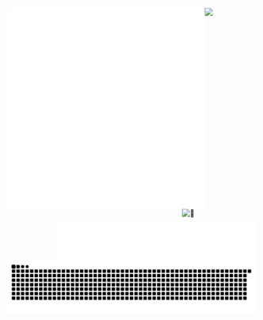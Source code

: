 [<img align="left" width="400" alt="🦑" src="https://github.com/taandsoul/taandsoul/blob/master/metrics.svg">](https://github.com/taandsoul/metrics)
[<img align="right" width="150" alt="🦑" src="https://count.getloli.com/get/@:lowlighter?theme=rule34">](https://www.youtube.com/watch?v=D00hlkW0u3U)
[<img align="right" width="400" alt="🦑" src="https://github.com/taandsoul/taandsoul/blob/master/metrics.personal.anilist.svg">](https://github.com/taandsoul/metrics)

<!-- [![](https://user-images.githubusercontent.com/22963968/114021347-e3c48b80-9870-11eb-8bc8-998bf39b4d0d.png)](#) -->
[![](https://user-images.githubusercontent.com/22963968/119890439-1ff29f00-bf38-11eb-8515-d0a9c3c8a6b6.png)](#)

##
 ![Snake animation](https://github.com/taandsoul/taandsoul/blob/output/github-contribution-grid-snake.svg)
